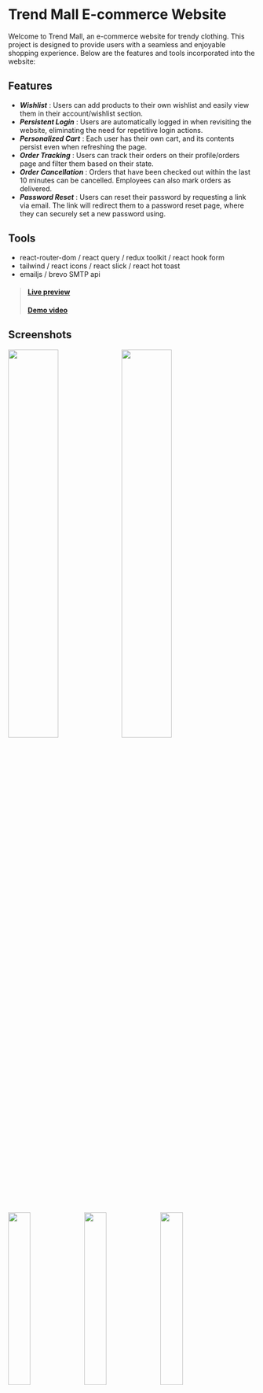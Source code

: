 # Trend Mall E-commerce Website

Welcome to Trend Mall, an e-commerce website for trendy clothing. 
This project is designed to provide users with a seamless and enjoyable shopping experience.
Below are the features and tools incorporated into the website:


## Features

* **_Wishlist_** : Users can add products to their own wishlist and easily view them in their account/wishlist section.
* **_Persistent Login_** : Users are automatically logged in when revisiting the website, eliminating the need for repetitive login actions.
* **_Personalized Cart_** : Each user has their own cart, and its contents persist even when refreshing the page.
* **_Order Tracking_** : Users can track their orders on their profile/orders page and filter them based on their state.
* **_Order Cancellation_** : Orders that have been checked out within the last 10 minutes can be cancelled. Employees can also mark orders as delivered.
* **_Password Reset_** : Users can reset their password by requesting a link via email. The link will redirect them to a password reset page, where they can securely set a new password using.

## Tools

* react-router-dom / react query / redux toolkit / react hook form 
* tailwind / react icons / react slick / react hot toast
* emailjs / brevo SMTP api
  

> #### [Live preview](https://trend-mall.vercel.app/home)
> #### [Demo video](https://drive.google.com/file/d/1PeFZqksUx28l4cwIqV_G1eW7Dm7it7GQ/view?usp=sharing)

## Screenshots

<div>
<img align="top"  src="https://github.com/AhmedTharwat-AT/trend-mall/assets/89677139/4882d2a6-1df8-4dc6-8d7d-fbefd3600622" width="45%"/>
<img align="top" src="https://github.com/AhmedTharwat-AT/trend-mall/assets/89677139/bf102460-554c-4771-9c03-f483073024bb" width="45%"/>
<img align="top"  src="https://github.com/AhmedTharwat-AT/trend-mall/assets/89677139/57b1d7c0-9821-41e9-bcdd-bb1bfd1a79c5" width="30%"/>
<img align="top"  src="https://github.com/AhmedTharwat-AT/trend-mall/assets/89677139/077dd049-4d1d-4a14-bec2-93439abb3c7f" width="30%"/>
<img align="top"  src="https://github.com/AhmedTharwat-AT/trend-mall/assets/89677139/e8b4dd52-325f-4355-8656-b80e8d49e91b" width="30%"/>
</div>

